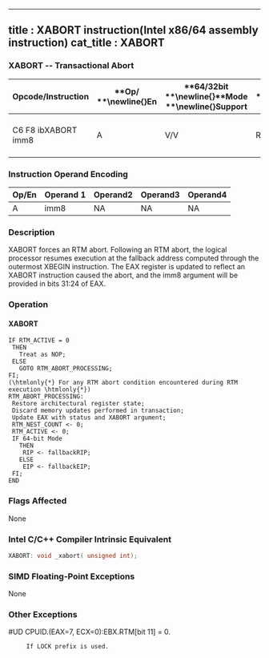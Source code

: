 ----------------------------
title : XABORT instruction(Intel x86/64 assembly instruction)
cat_title : XABORT
----------------------------
### XABORT -- Transactional Abort


|**Opcode/Instruction**|**Op/ **\newline{}**En**|**64/32bit **\newline{}**Mode **\newline{}**Support**|**CPUID **\newline{}**Feature **\newline{}**Flag**|**Description**|
|----------------------|------------------------|-----------------------------------------------------|--------------------------------------------------|---------------|
|C6 F8 ibXABORT imm8|A|V/V|RTM|Causes an RTM abort if in RTM execution|
### Instruction Operand Encoding


|Op/En|Operand 1|Operand2|Operand3|Operand4|
|-----|---------|--------|--------|--------|
|A|imm8|NA|NA|NA|
### Description


XABORT forces an RTM abort. Following an RTM abort, the logical processor resumes execution at the fallback address computed through the outermost XBEGIN instruction. The EAX register is updated to reflect an XABORT instruction caused the abort, and the imm8 argument will be provided in bits 31:24 of EAX. 


### Operation
#### XABORT
```info-verb
IF RTM_ACTIVE = 0
 THEN 
   Treat as NOP;
 ELSE
   GOTO RTM_ABORT_PROCESSING;
FI;
(\htmlonly{*} For any RTM abort condition encountered during RTM execution \htmlonly{*})
RTM_ABORT_PROCESSING:
 Restore architectural register state;
 Discard memory updates performed in transaction;
 Update EAX with status and XABORT argument;
 RTM_NEST_COUNT <- 0;
 RTM_ACTIVE <- 0;
 IF 64-bit Mode
   THEN
    RIP <- fallbackRIP;
   ELSE
    EIP <- fallbackEIP;
 FI;
END
```
### Flags Affected


None


### Intel C/C++ Compiler Intrinsic Equivalent

```cpp
XABORT: void _xabort( unsigned int);
```
### SIMD Floating-Point Exceptions


None

### Other Exceptions


#UD CPUID.(EAX=7, ECX=0):EBX.RTM[bit 11] = 0.

         If LOCK prefix is used.

